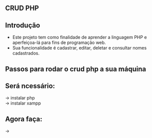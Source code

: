 ## CRUD PHP
## Introdução
 - Este projeto tem como finalidade de aprender a linguagem PHP e aperfeiçoa-lá para fins de programação web.
 - Sua funcionalidade é cadastrar, editar, deletar e consultar nomes cadastrados.

## Passos para rodar o crud php a sua máquina
## Será ncessário:
-> instalar php <br/>
-> instalar xampp
## Agora faça:
-> 

